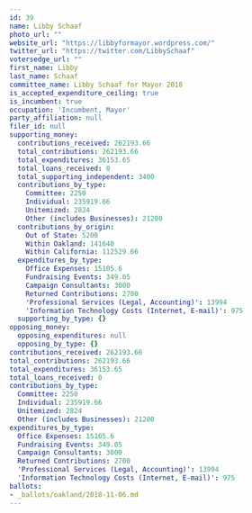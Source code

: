 ```yaml
---
id: 39
name: Libby Schaaf
photo_url: ""
website_url: "https://libbyformayor.wordpress.com/"
twitter_url: "https://twitter.com/LibbySchaaf"
votersedge_url: ""
first_name: Libby
last_name: Schaaf
committee_name: Libby Schaaf for Mayor 2018
is_accepted_expenditure_ceiling: true
is_incumbent: true
occupation: 'Incumbent, Mayor'
party_affiliation: null
filer_id: null
supporting_money:
  contributions_received: 262193.66
  total_contributions: 262193.66
  total_expenditures: 36153.65
  total_loans_received: 0
  total_supporting_independent: 3400
  contributions_by_type:
    Committee: 2250
    Individual: 235919.66
    Unitemized: 2824
    Other (includes Businesses): 21200
  contributions_by_origin:
    Out of State: 5200
    Within Oakland: 141640
    Within California: 112529.66
  expenditures_by_type:
    Office Expenses: 15105.6
    Fundraising Events: 349.05
    Campaign Consultants: 3000
    Returned Contributions: 2700
    'Professional Services (Legal, Accounting)': 13994
    'Information Technology Costs (Internet, E-mail)': 975
  supporting_by_type: {}
opposing_money:
  opposing_expenditures: null
  opposing_by_type: {}
contributions_received: 262193.66
total_contributions: 262193.66
total_expenditures: 36153.65
total_loans_received: 0
contributions_by_type:
  Committee: 2250
  Individual: 235919.66
  Unitemized: 2824
  Other (includes Businesses): 21200
expenditures_by_type:
  Office Expenses: 15105.6
  Fundraising Events: 349.05
  Campaign Consultants: 3000
  Returned Contributions: 2700
  'Professional Services (Legal, Accounting)': 13994
  'Information Technology Costs (Internet, E-mail)': 975
ballots:
- _ballots/oakland/2018-11-06.md
---
```


